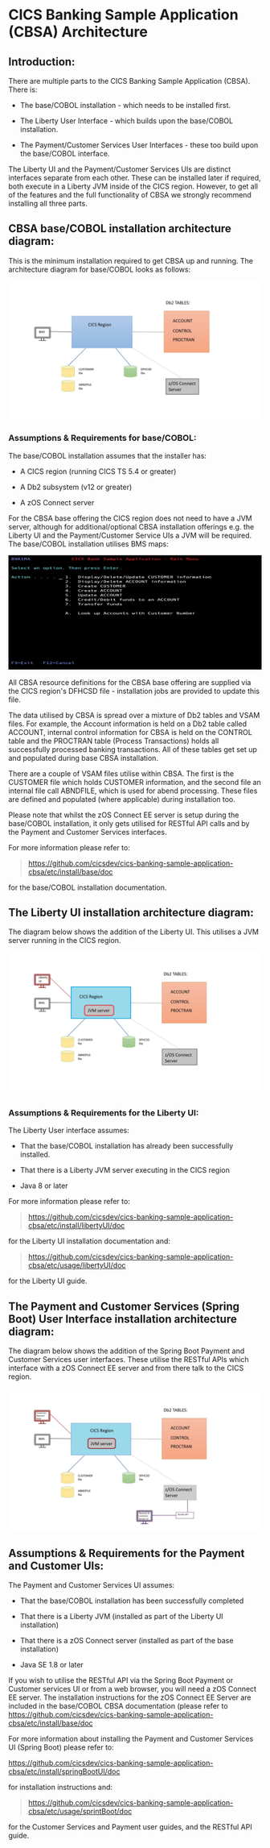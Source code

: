 # CICS Banking Sample Application (CBSA) Architecture

## Introduction:

There are multiple parts to the CICS Banking Sample Application (CBSA).
There is:

-   The base/COBOL installation - which needs to be installed first.

-   The Liberty User Interface - which builds upon the base/COBOL
    installation.

-   The Payment/Customer Services User Interfaces - these too build
    upon the base/COBOL interface.

The Liberty UI and the Payment/Customer Services UIs are distinct
interfaces separate from each other. These can be installed later if
required, both execute in a Liberty JVM inside of the CICS region.
However, to get all of the features and the full functionality of CBSA
we strongly recommend installing all three parts.

## CBSA base/COBOL installation architecture diagram: 

This is the minimum installation required to get CBSA up and running.
The architecture diagram for base/COBOL looks as follows:

![base cobol architecture diagram](../doc/images/Architecture/Base_cobol_CBSA_architecture_diagram.jpg)

### Assumptions & Requirements for base/COBOL:

The base/COBOL installation assumes that the installer has:

-   A CICS region (running CICS TS 5.4 or greater)

-   A Db2 subsystem (v12 or greater)

-   A zOS Connect server

For the CBSA base offering the CICS region does not need to have a JVM
server, although for additional/optional CBSA installation offerings
e.g. the Liberty UI and the Payment/Customer Service UIs a JVM will be
required. The base/COBOL installation utilises BMS maps:

![bms main menu](../doc/images/Architecture/BMS_User_Main_Menu.jpg)


All CBSA resource definitions for the CBSA base offering are supplied
via the CICS region's DFHCSD file - installation jobs are provided to
update this file.

The data utilised by CBSA is spread over a mixture of Db2 tables and
VSAM files. For example, the Account information is held on a Db2 table
called ACCOUNT, internal control information for CBSA is held on the
CONTROL table and the PROCTRAN table (Process Transactions) holds all
successfully processed banking transactions. All of these tables get set
up and populated during base CBSA installation.

There are a couple of VSAM files utilise within CBSA. The first is the
CUSTOMER file which holds CUSTOMER information, and the second file an
internal file call ABNDFILE, which is used for abend processing. These
files are defined and populated (where applicable) during installation
too.

Please note that whilst the zOS Connect EE server is setup during the
base/COBOL installation, it only gets utilised for RESTful API calls and
by the Payment and Customer Services interfaces.

For more information please refer to:

> https://github.com/cicsdev/cics-banking-sample-application-cbsa/etc/install/base/doc

for the base/COBOL installation documentation.

## The Liberty UI installation architecture diagram:

The diagram below shows the addition of the Liberty UI. This utilises a
JVM server running in the CICS region.

![libertyUI architecture diagram](../doc/images/Architecture/LibertyUI_CBSA_architecture_diagram.jpg)

### Assumptions & Requirements for the Liberty UI: 

The Liberty User interface assumes:

-   That the base/COBOL installation has already been successfully
    installed.

-   That there is a Liberty JVM server executing in the CICS region

-   Java 8 or later

For more information please refer to:

> <https://github.com/cicsdev/cics-banking-sample-application-cbsa/etc/install/libertyUI/doc>

for the Liberty UI installation documentation and:

> <https://github.com/cicsdev/cics-banking-sample-application-cbsa/etc/usage/libertyUI/doc>

for the Liberty UI guide.

## The Payment and Customer Services (Spring Boot) User Interface installation architecture diagram:

The diagram below shows the addition of the Spring Boot Payment and
Customer Services user interfaces. These utilise the RESTful APIs which
interface with a zOS Connect EE server and from there talk to the CICS
region.

![Payment and CS architecture diagram](../doc/images/Architecture/Payment_and_Customer_Services_UI_CBSA_architecture_diagram.jpg)

## Assumptions & Requirements for the Payment and Customer UIs: 

The Payment and Customer Services UI assumes:

-   That the base/COBOL installation has been successfully completed

-   That there is a Liberty JVM (installed as part of the Liberty UI installation)

-   That there is a zOS Connect server (installed as part of the base installation)

-   Java SE 1.8 or later 

If you wish to utilise the RESTful API via the Spring Boot Payment or
Customer services UI or from a web browser, you will need a zOS Connect
EE server. The installation instructions for the zOS Connect EE Server
are included in the base/COBOL CBSA documentation (please refer to
<https://github.com/cicsdev/cics-banking-sample-application-cbsa/etc/install/base/doc>

For more information about installing the Payment and Customer Services
UI (Spring Boot) please refer to:

<https://github.com/cicsdev/cics-banking-sample-application-cbsa/etc/install/springBootUI/doc>

for installation instructions and:

> <https://github.com/cicsdev/cics-banking-sample-application-cbsa/etc/usage/sprintBoot/doc>

for the Customer Services and Payment user guides, and the RESTful API
guide.
